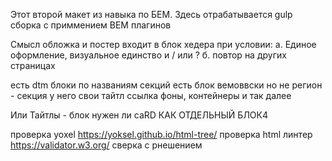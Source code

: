 Этот второй макет из навыка по БЕМ.
Здесь отрабатывается gulp сборка с приммением BEM плагинов


Смысл обложка и постер входит в блок хедера при условии:
a. Единое оформление, визуальное единство
		и / или ?
б. повтор на других страницах

есть dtm блоки по названиям секций
есть блок вемоввски но не регион - секция у него свои тайтл ссылка фоны, контейнеры и так далее

Или Тайтлы - блок
нужен ли caRD КАК ОТДЕЛЬНЫЙ БЛОК4

проверка yoxel https://yoksel.github.io/html-tree/
проверка html линтер https://validator.w3.org/
сверка с рнешением
